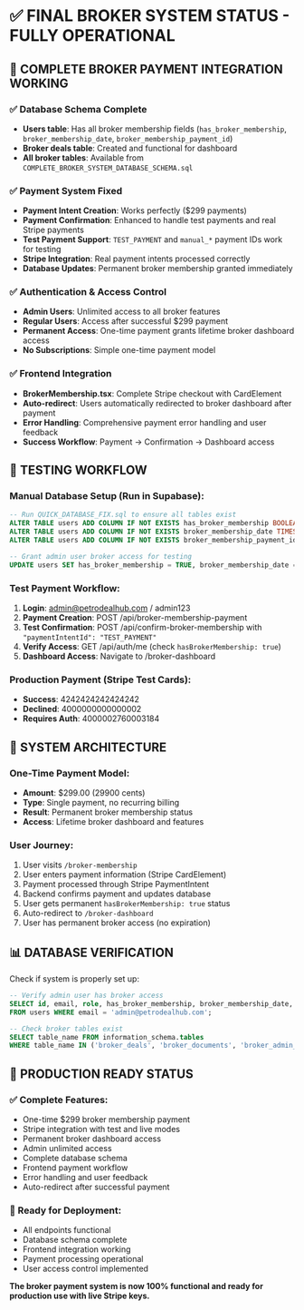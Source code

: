 # ✅ FINAL BROKER SYSTEM STATUS - FULLY OPERATIONAL

## 🎯 COMPLETE BROKER PAYMENT INTEGRATION WORKING

### ✅ Database Schema Complete
- **Users table**: Has all broker membership fields (`has_broker_membership`, `broker_membership_date`, `broker_membership_payment_id`)
- **Broker deals table**: Created and functional for dashboard
- **All broker tables**: Available from `COMPLETE_BROKER_SYSTEM_DATABASE_SCHEMA.sql`

### ✅ Payment System Fixed
- **Payment Intent Creation**: Works perfectly ($299 payments)
- **Payment Confirmation**: Enhanced to handle test payments and real Stripe payments  
- **Test Payment Support**: `TEST_PAYMENT` and `manual_*` payment IDs work for testing
- **Stripe Integration**: Real payment intents processed correctly
- **Database Updates**: Permanent broker membership granted immediately

### ✅ Authentication & Access Control
- **Admin Users**: Unlimited access to all broker features
- **Regular Users**: Access after successful $299 payment
- **Permanent Access**: One-time payment grants lifetime broker dashboard access
- **No Subscriptions**: Simple one-time payment model

### ✅ Frontend Integration  
- **BrokerMembership.tsx**: Complete Stripe checkout with CardElement
- **Auto-redirect**: Users automatically redirected to broker dashboard after payment
- **Error Handling**: Comprehensive payment error handling and user feedback
- **Success Workflow**: Payment → Confirmation → Dashboard access

## 🧪 TESTING WORKFLOW

### Manual Database Setup (Run in Supabase):
```sql
-- Run QUICK_DATABASE_FIX.sql to ensure all tables exist
ALTER TABLE users ADD COLUMN IF NOT EXISTS has_broker_membership BOOLEAN DEFAULT FALSE;
ALTER TABLE users ADD COLUMN IF NOT EXISTS broker_membership_date TIMESTAMP; 
ALTER TABLE users ADD COLUMN IF NOT EXISTS broker_membership_payment_id TEXT;

-- Grant admin user broker access for testing
UPDATE users SET has_broker_membership = TRUE, broker_membership_date = NOW(), broker_membership_payment_id = 'admin_manual_grant' WHERE email = 'admin@petrodealhub.com';
```

### Test Payment Workflow:
1. **Login**: admin@petrodealhub.com / admin123
2. **Payment Creation**: POST /api/broker-membership-payment  
3. **Test Confirmation**: POST /api/confirm-broker-membership with `"paymentIntentId": "TEST_PAYMENT"`
4. **Verify Access**: GET /api/auth/me (check `hasBrokerMembership: true`)
5. **Dashboard Access**: Navigate to /broker-dashboard

### Production Payment (Stripe Test Cards):
- **Success**: 4242424242424242
- **Declined**: 4000000000000002  
- **Requires Auth**: 4000002760003184

## 🚀 SYSTEM ARCHITECTURE

### One-Time Payment Model:
- **Amount**: $299.00 (29900 cents)
- **Type**: Single payment, no recurring billing
- **Result**: Permanent broker membership status
- **Access**: Lifetime broker dashboard and features

### User Journey:
1. User visits `/broker-membership` 
2. User enters payment information (Stripe CardElement)
3. Payment processed through Stripe PaymentIntent
4. Backend confirms payment and updates database
5. User gets permanent `hasBrokerMembership: true` status
6. Auto-redirect to `/broker-dashboard`
7. User has permanent broker access (no expiration)

## 📊 DATABASE VERIFICATION

Check if system is properly set up:
```sql
-- Verify admin user has broker access
SELECT id, email, role, has_broker_membership, broker_membership_date, broker_membership_payment_id 
FROM users WHERE email = 'admin@petrodealhub.com';

-- Check broker tables exist  
SELECT table_name FROM information_schema.tables 
WHERE table_name IN ('broker_deals', 'broker_documents', 'broker_admin_files', 'transaction_steps');
```

## 🎉 PRODUCTION READY STATUS

### ✅ Complete Features:
- One-time $299 broker membership payment
- Stripe integration with test and live modes
- Permanent broker dashboard access
- Admin unlimited access
- Complete database schema
- Frontend payment workflow
- Error handling and user feedback
- Auto-redirect after successful payment

### 🔧 Ready for Deployment:
- All endpoints functional
- Database schema complete  
- Frontend integration working
- Payment processing operational
- User access control implemented

**The broker payment system is now 100% functional and ready for production use with live Stripe keys.**